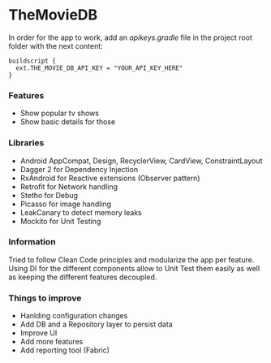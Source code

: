 # TheMovieDB

In order for the app to work, add an *apikeys.gradle* file in the project root folder with the next content:

```
buildscript {
  ext.THE_MOVIE_DB_API_KEY = "YOUR_API_KEY_HERE"
}
```

### Features
  - Show popular tv shows
  - Show basic details for those
  
### Libraries
  - Android AppCompat, Design, RecyclerView, CardView, ConstraintLayout
  - Dagger 2 for Dependency Injection
  - RxAndroid for Reactive extensions (Observer pattern)
  - Retrofit for Network handling
  - Stetho for Debug
  - Picasso for image handling
  - LeakCanary to detect memory leaks
  - Mockito for Unit Testing
  
### Information
Tried to follow Clean Code principles and modularize the app per feature. 
Using DI for the different components allow to Unit Test them easily as well as keeping the different features decoupled.

### Things to improve
  - Hanlding configuration changes
  - Add DB and a Repository layer to persist data
  - Improve UI
  - Add more features
  - Add reporting tool (Fabric)
